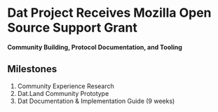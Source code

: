 
# Dat Project Receives Mozilla Open Source Support Grant

**Community Building, Protocol Documentation, and Tooling**

## Milestones

1. Community Experience Research
2. Dat.Land Community Prototype
3. Dat Documentation & Implementation Guide (9 weeks)

